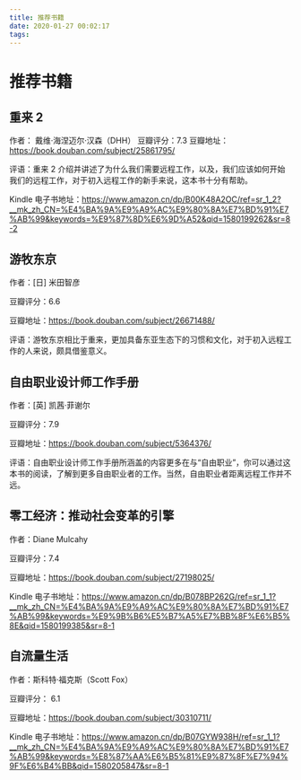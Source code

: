 ```yaml
---
title: 推荐书籍
date: 2020-01-27 00:02:17
tags:
---
```


# 推荐书籍

## 重来 2 

作者： 戴维·海涅迈尔·汉森（DHH）
豆瓣评分：7.3
豆瓣地址：https://book.douban.com/subject/25861795/

评语：重来 2 介绍并讲述了为什么我们需要远程工作，以及，我们应该如何开始我们的远程工作，对于初入远程工作的新手来说，这本书十分有帮助。

Kindle 电子书地址：https://www.amazon.cn/dp/B00K48A2OC/ref=sr_1_2?__mk_zh_CN=%E4%BA%9A%E9%A9%AC%E9%80%8A%E7%BD%91%E7%AB%99&keywords=%E9%87%8D%E6%9D%A52&qid=1580199262&sr=8-2


## 游牧东京

作者：[日] 米田智彦

豆瓣评分：6.6

豆瓣地址：https://book.douban.com/subject/26671488/

评语：游牧东京相比于重来，更加具备东亚生态下的习惯和文化，对于初入远程工作的人来说，颇具借鉴意义。

## 自由职业设计师工作手册

作者：[英] 凯茜·菲谢尔

豆瓣评分：7.9

豆瓣地址：https://book.douban.com/subject/5364376/

评语：自由职业设计师工作手册所涵盖的内容更多在与“自由职业”，你可以通过这本书的阅读，了解到更多自由职业者的工作。当然，自由职业者距离远程工作并不远。


## 零工经济：推动社会变革的引擎


作者：Diane Mulcahy

豆瓣评分：7.4

豆瓣地址：https://book.douban.com/subject/27198025/


Kindle 电子书地址：https://www.amazon.cn/dp/B078BP262G/ref=sr_1_1?__mk_zh_CN=%E4%BA%9A%E9%A9%AC%E9%80%8A%E7%BD%91%E7%AB%99&keywords=%E9%9B%B6%E5%B7%A5%E7%BB%8F%E6%B5%8E&qid=1580199385&sr=8-1


## 自流量生活

作者：斯科特·福克斯（Scott Fox）

豆瓣评分： 6.1

豆瓣地址：https://book.douban.com/subject/30310711/

Kindle 电子书地址：https://www.amazon.cn/dp/B07GYW938H/ref=sr_1_1?__mk_zh_CN=%E4%BA%9A%E9%A9%AC%E9%80%8A%E7%BD%91%E7%AB%99&keywords=%E8%87%AA%E6%B5%81%E9%87%8F%E7%94%9F%E6%B4%BB&qid=1580205847&sr=8-1
